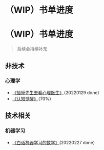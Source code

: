# （WIP）书单进度


# （WIP）书单进度

> 后续会持续补充


## 非技术

### 心理学

- [《蛤蟆先生去看心理医生》](https://zhengyua.cn/posts/daily_life/reading/2.html/)（20220129 done）
- [《认知觉醒》](https://zhengyua.cn/posts/daily_life/reading/1.html/)（70%）

## 技术相关

### 机器学习

- [《白话机器学习的数学》](https://zhengyua.cn/posts/ai/machine_learning/0.html/)(20220227 done)
